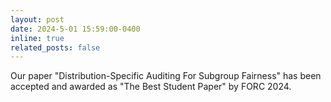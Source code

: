 ```yaml
---
layout: post
date: 2024-5-01 15:59:00-0400
inline: true
related_posts: false
---
```


Our paper "Distribution-Specific Auditing For Subgroup Fairness" has been accepted and awarded as "The Best Student Paper" by FORC 2024.
